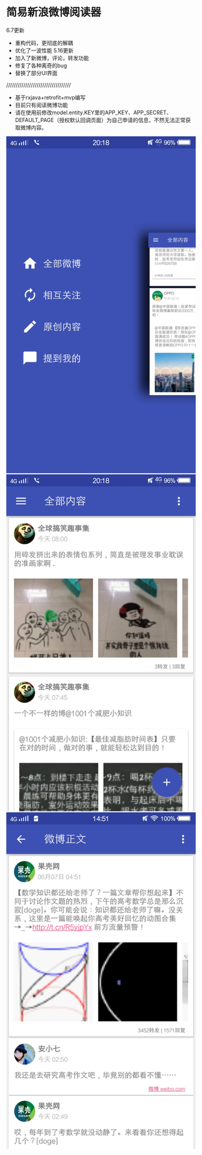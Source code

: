 简易新浪微博阅读器
======================
6.7更新

*  重构代码，更彻底的解耦
* 优化了一波性能 
5.16更新
* 加入了新微博，评论，转发功能
* 修复了各种离奇的bug
* 替换了部分UI界面

//////////////////////////////////

* 基于rxjava+retrofit+mvp编写
* 目前只有阅读微博功能
* 请在使用前修改model.entity.KEY里的APP_KEY、APP_SECRET、DEFAULT_PAGE（授权默认回调页面）为自己申请的信息，不然无法正常获取微博内容。

![screenshoot](https://github.com/7dollars/SimpleWeibo/blob/master/screenshoots/1.jpg)![screenshoot](https://github.com/7dollars/SimpleWeibo/blob/master/screenshoots/2.jpg)
![screenshoot](https://github.com/7dollars/SimpleWeibo/blob/master/screenshoots/3.jpg)



